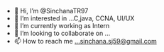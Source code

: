 - 👋 Hi, I’m @SinchanaTR97
- 👀 I’m interested in ...C,java, CCNA, UI/UX
- 🌱 I’m currently working as Intern
- 💞️ I’m looking to collaborate on ...
- 📫 How to reach me ...sinchana.sj59@gmail.com

<!---
SinchanaTR97/SinchanaTR97 is a ✨ special ✨ repository because its `README.md` (this file) appears on your GitHub profile.
You can click the Preview link to take a look at your changes.
--->
